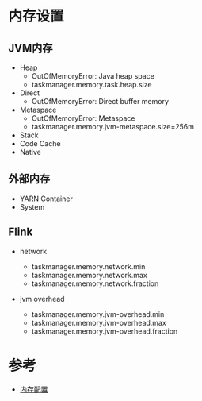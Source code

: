 # 内存设置

## JVM内存

- Heap
  - OutOfMemoryError: Java heap space
  - taskmanager.memory.task.heap.size
- Direct
  - OutOfMemoryError: Direct buffer memory
- Metaspace
  - OutOfMemoryError: Metaspace
  - taskmanager.memory.jvm-metaspace.size=256m
- Stack
- Code Cache
- Native

## 外部内存

- YARN Container
- System

## Flink

- network

  - taskmanager.memory.network.min
  - taskmanager.memory.network.max
  - taskmanager.memory.network.fraction 

- jvm overhead

  - taskmanager.memory.jvm-overhead.min
  - taskmanager.memory.jvm-overhead.max
  - taskmanager.memory.jvm-overhead.fraction 
  
# 参考

- [内存配置](https://ci.apache.org/projects/flink/flink-docs-release-1.10/zh/ops/memory/mem_setup.html)
